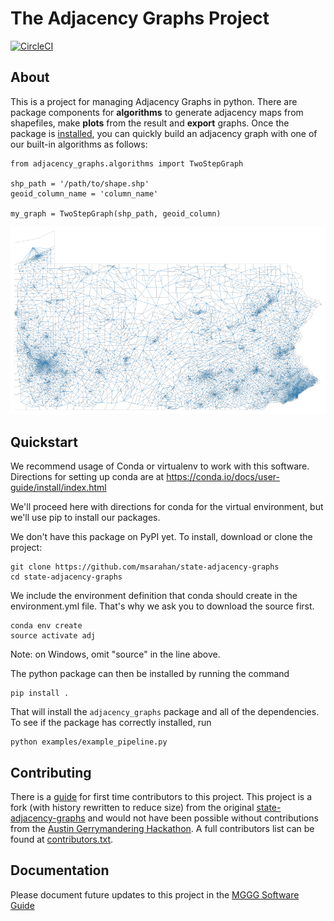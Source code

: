 # The Adjacency Graphs Project
[![CircleCI](https://circleci.com/gh/msarahan/state-adjacency-graphs.svg?style=svg)](https://circleci.com/gh/msarahan/state-adjacency-graphs)
## About
This is a project for managing Adjacency Graphs in python. There are package components for **algorithms** to generate adjacency maps from shapefiles, make **plots** from the result and **export** graphs. Once the package is [installed](docs/install_and_faq.md), you can quickly build an adjacency graph with one of our built-in algorithms as follows:
```
from adjacency_graphs.algorithms import TwoStepGraph

shp_path = '/path/to/shape.shp'
geoid_column_name = 'column_name'

my_graph = TwoStepGraph(shp_path, geoid_column)
```
![Pennsylvania Graph](examples/penn.png)

## Quickstart

We recommend usage of Conda or virtualenv to work with this software. Directions
for setting up conda are at https://conda.io/docs/user-guide/install/index.html

We'll proceed here with directions for conda for the virtual environment, but
we'll use pip to install our packages.

We don't have this package on PyPI yet.  To install, download or clone the project:

```
git clone https://github.com/msarahan/state-adjacency-graphs
cd state-adjacency-graphs
```

We include the environment definition that conda should create in the
environment.yml file. That's why we ask you to download the source first.

```
conda env create 
source activate adj
```

Note: on Windows, omit "source" in the line above.


The python package can then be installed by running the command

```
pip install .
```

That will install the `adjacency_graphs` package and all of the dependencies. To
see if the package has correctly installed, run

```
python examples/example_pipeline.py
```

## Contributing

There is a [guide](docs/development_guide.md) for first time contributors to
this project. This project is a fork (with history rewritten to reduce size)
from the original
[state-adjacency-graphs](https://github.com/gerrymandr/state-adjacency-graphs) and
would not have been possible without contributions from the
[Austin Gerrymandering Hackathon](https://www.ma.utexas.edu/users/blumberg/gerrymandering.html).
A full contributors list can be found
at [contributors.txt](docs/contributors.txt).

## Documentation ##
Please document future updates to this project in the [MGGG Software Guide](https://docs.google.com/document/d/1aEl7znLggJW95gRhnefzS3dVE8iE7NZa3VaXZNmok5g/edit?usp=sharing)

